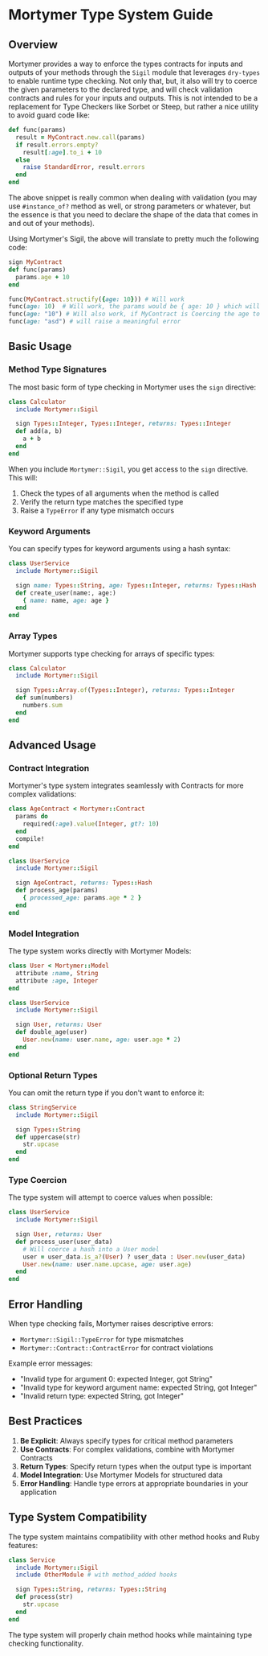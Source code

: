 # Mortymer Type System Guide

## Overview

Mortymer provides a way to enforce the types contracts for inputs and
outputs of your methods through the `Sigil` module that leverages `dry-types`
to enable runtime type checking. Not only that, but, it also will try to coerce
the given parameters to the declared type, and will check validation contracts
and rules for your inputs and outputs. This is not intended to be a replacement
for Type Checkers like Sorbet or Steep, but rather a nice utility to avoid guard
code like:

```ruby
def func(params)
  result = MyContract.new.call(params)
  if result.errors.empty?
    result[:age].to_i + 10
  else
    raise StandardError, result.errors
  end
end
```

The above snippet is really common when dealing with validation (you may use `#instance_of?` method as well,
or strong parameters or whatever, but the essence is that you need to declare the shape of the data
that comes in and out of your methods).

Using Mortymer's Sigil, the above will translate to pretty much the following code:

```ruby
sign MyContract
def func(params)
  params.age + 10
end

func(MyContract.structify({age: 10})) # Will work
func(age: 10)  # Will work, the params would be { age: 10 } which will be coerced and validated with MyCotnract
func(age: "10") # Will also work, if MyContract is Coercing the age to Integer
func(age: "asd") # will raise a meaningful error
```

## Basic Usage

### Method Type Signatures

The most basic form of type checking in Mortymer uses the `sign` directive:

```ruby
class Calculator
  include Mortymer::Sigil

  sign Types::Integer, Types::Integer, returns: Types::Integer
  def add(a, b)
    a + b
  end
end
```

When you include `Mortymer::Sigil`, you get access to the `sign` directive. This will:

1. Check the types of all arguments when the method is called
2. Verify the return type matches the specified type
3. Raise a `TypeError` if any type mismatch occurs

### Keyword Arguments

You can specify types for keyword arguments using a hash syntax:

```ruby
class UserService
  include Mortymer::Sigil

  sign name: Types::String, age: Types::Integer, returns: Types::Hash
  def create_user(name:, age:)
    { name: name, age: age }
  end
end
```

### Array Types

Mortymer supports type checking for arrays of specific types:

```ruby
class Calculator
  include Mortymer::Sigil

  sign Types::Array.of(Types::Integer), returns: Types::Integer
  def sum(numbers)
    numbers.sum
  end
end
```

## Advanced Usage

### Contract Integration

Mortymer's type system integrates seamlessly with Contracts for more complex validations:

```ruby
class AgeContract < Mortymer::Contract
  params do
    required(:age).value(Integer, gt?: 10)
  end
  compile!
end

class UserService
  include Mortymer::Sigil

  sign AgeContract, returns: Types::Hash
  def process_age(params)
    { processed_age: params.age * 2 }
  end
end
```

### Model Integration

The type system works directly with Mortymer Models:

```ruby
class User < Mortymer::Model
  attribute :name, String
  attribute :age, Integer
end

class UserService
  include Mortymer::Sigil

  sign User, returns: User
  def double_age(user)
    User.new(name: user.name, age: user.age * 2)
  end
end
```

### Optional Return Types

You can omit the return type if you don't want to enforce it:

```ruby
class StringService
  include Mortymer::Sigil

  sign Types::String
  def uppercase(str)
    str.upcase
  end
end
```

### Type Coercion

The type system will attempt to coerce values when possible:

```ruby
class UserService
  include Mortymer::Sigil

  sign User, returns: User
  def process_user(user_data)
    # Will coerce a hash into a User model
    user = user_data.is_a?(User) ? user_data : User.new(user_data)
    User.new(name: user.name.upcase, age: user.age)
  end
end
```

## Error Handling

When type checking fails, Mortymer raises descriptive errors:

- `Mortymer::Sigil::TypeError` for type mismatches
- `Mortymer::Contract::ContractError` for contract violations

Example error messages:

- "Invalid type for argument 0: expected Integer, got String"
- "Invalid type for keyword argument name: expected String, got Integer"
- "Invalid return type: expected String, got Integer"

## Best Practices

1. **Be Explicit**: Always specify types for critical method parameters
2. **Use Contracts**: For complex validations, combine with Mortymer Contracts
3. **Return Types**: Specify return types when the output type is important
4. **Model Integration**: Use Mortymer Models for structured data
5. **Error Handling**: Handle type errors at appropriate boundaries in your application

## Type System Compatibility

The type system maintains compatibility with other method hooks and Ruby features:

```ruby
class Service
  include Mortymer::Sigil
  include OtherModule # with method_added hooks

  sign Types::String, returns: Types::String
  def process(str)
    str.upcase
  end
end
```

The type system will properly chain method hooks while maintaining type checking functionality.
